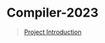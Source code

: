 # Compiler-2023

> [Project Introduction](https://github.com/ACMClassCourses/Compiler-Design-Implementation)
